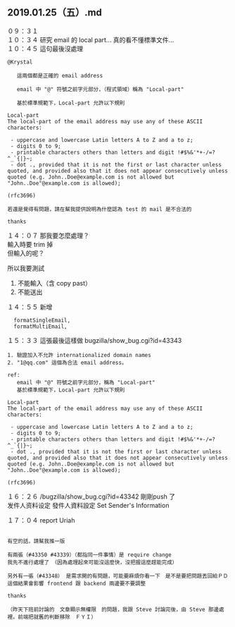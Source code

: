 ## 2019.01.25（五）.md

０９：３１  
１０：３４ 研究 email 的 local part...  真的看不懂標準文件...  
１０：４５ 這句最後沒處理  
```
@Krystal
  
   這兩個都是正確的 email address

   email 中 "@" 符號之前字元部分，（程式領域）稱為 "Local-part" 

   基於標準規範下，Local-part 允許以下規則

Local-part
The local-part of the email address may use any of these ASCII characters:

 - uppercase and lowercase Latin letters A to Z and a to z;
 - digits 0 to 9;
 - printable characters others than letters and digit !#$%&'*+-/=?^_`{|}~;
 - dot ., provided that it is not the first or last character unless quoted, and provided also that it does not appear consecutively unless quoted (e.g. John..Doe@example.com is not allowed but "John..Doe"@example.com is allowed);

(rfc3696)

若還是覺得有問題，請在幫我提供說明為什麼認為 test 的 mail 是不合法的

thanks
```

１４：０７ 那我要怎麼處理？  
輸入時要 trim 掉  
但輸入的呢？  

所以我要測試  
 1. 不能輸入（含 copy past）  
 2. 不能送出  

１４：５５ 新增   
```
  formatSingleEmail,
  formatMultiEmail,
```

１５：３３ 這張最後這樣做 bugzilla/show_bug.cgi?id=43343  
```
1. 驗證加入不允許 internationalized domain names 
2. "1@qq.com" 這個為合法 email address。

ref:
   email 中 "@" 符號之前字元部分，稱為 "Local-part" 
   基於標準規範下，Local-part 允許以下規則

Local-part
The local-part of the email address may use any of these ASCII characters:

 - uppercase and lowercase Latin letters A to Z and a to z;
 - digits 0 to 9;
 - printable characters others than letters and digit !#$%&'*+-/=?^_`{|}~;
 - dot ., provided that it is not the first or last character unless quoted, and provided also that it does not appear consecutively unless quoted (e.g. John..Doe@example.com is not allowed but "John..Doe"@example.com is allowed);

(rfc3696)
```


１６：２６ /bugzilla/show_bug.cgi?id=43342 剛剛push 了  
发件人资料设定	發件人資料設定 	Set Sender's Information   

１７：０４ report Uriah  
```

有空的話，請幫我推一版

有兩張（#43350 #43339）（都指同一件事情）是 require change
我先不進行處理了　（因為處理起來可能沒這麼快，沒把握這麼趕能完成）

另外有一張（#43348） 是需求開的有問題，可能要麻煩你看一下　是不是要把問題丟回給ＰＤ
這個結果會影響 frontend 跟 backend 兩邊要不要調整

thanks

（昨天下班前討論的　文章顯示無權限　的問題，我跟 Steve 討論完後，由 Steve 那邊處裡。前端把就舊的判斷移除　ＦＹＩ）
```
